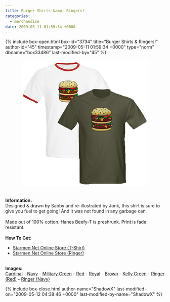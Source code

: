```yaml
---
title: Burger Shirts &amp; Ringers!
categories:
  - merchandise
date: 2009-05-11 01:59:34 +0000
---
```

{% include box-open.html box-id="3734" title="Burger Shirts & Ringers!" author-id="45" timestamp="2009-05-11 01:59:34 +0000" type="norm" dbname="box33486" last-modified-by="45" %}
	<center>
	<img src="/merchandise/images/smn_burgershirts_title.png" border="0" alt="Burger Shirts & Ringers!" />
	</center>
	<br /><br />
	<b>Information:</b>
	<br />
	Designed & drawn by Sabby and re-illustrated by Jonk, this shirt is sure to give you fuel to get going! 
	And it was not found in any garbage can.
	<br /><br />
	Made out of 100% cotton. Hanes Beefy-T is preshrunk. Print is fade resistant.
	<br /><br />
	<b>How To Get:</b>
	<br />
	<ul>
	<li><a href="http://www.cafepress.com/starmen.190651241">Starmen.Net Online Store (T-Shirt)</a></li>
	<li><a href="http://www.cafepress.com/starmen.119452992">Starmen.Net Online Store (Ringer)</a></li>
	</ul>
	<br />
	<b>Images:</b>
	<br />
	<a href="/merchandise/images/smn_burgerts_cardinal.jpg">Cardinal</a> - <a href="/merchandise/images/smn_burgerts_navy.jpg">Navy</a> - <a href="/merchandise/images/smn_burgerts_mgreen.jpg">Military Green</a> - 
	<a href="/merchandise/images/smn_burgerts_red.jpg">Red</a> - <a href="/merchandise/images/smn_burgerts_royal.jpg">Royal</a> - <a href="/merchandise/images/smn_burgerts_brown.jpg">Brown</a> - 
	<a href="/merchandise/images/smn_burgerts_kgreen.jpg">Kelly Green</a> - <a href="/merchandise/images/smn_burgerr_red.jpg">Ringer (Red)</a> - <a href="/merchandise/images/smn_burgerr_navy.jpg">Ringer (Navy)</a>

{% include box-close.html author-name="ShadowX" last-modified-on="2009-05-12 04:38:46 +0000" last-modified-by-name="ShadowX" %}

